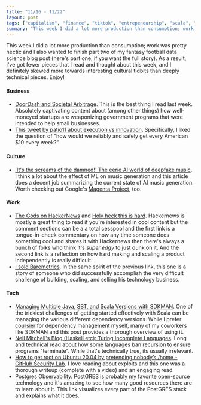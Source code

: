 ```yaml
---
title: "11/16 - 11/22"
layout: post
tags: ["capitalism", "finance", "tiktok", "entrepeneurship", "scala", "haskell", "postgresql", "linux"]
summary: "This week I did a lot more production than consumption; work was pretty hectic and I also wanted to finish part two of my fantasy football data science blog post (here's part one, if you want the full story).  As a result, I've got fewer pieces that I read and thought about this week, and I definitely skewed more towards interesting cultural tidbits than deeply technical pieces.  Enjoy!"
---
```


This week I did a lot more production than consumption; work was pretty hectic and I also wanted to finish part two of my fantasy football data science blog post (here's part one, if you want the full story).  As a result, I've got fewer pieces that I read and thought about this week, and I definitely skewed more towards interesting cultural tidbits than deeply technical pieces.  Enjoy!

#### Business

* [DoorDash and Societal Arbitrage](https://themargins.substack.com/p/doordash-and-societal-arbitrage).  This is the best thing I read last week.  Absolutely captivating content about (among other things) how well-moneyed startups are weaponizing government programs that were intended to help small businesses.
* [This tweet by patio11 about execution vs innovation](https://twitter.com/patio11/status/1328965644528783362?s=20).  Specifically, I liked the question of "how would we reliably and safely get every American $10 every week?"

#### Culture

* ['It's the screams of the damned!' The eerie AI world of deepfake music](https://www.theguardian.com/music/2020/nov/09/deepfake-pop-music-artificial-intelligence-ai-frank-sinatra).  I think a lot about the effect of ML on music generation and this article does a decent job summarizing the current state of AI music generation.  Worth checking out Google's [Magenta Project](https://magenta.tensorflow.org/), too.

#### Work

* [The Gods on HackerNews](https://www.riknieu.com/the-gods-on-hackernews/) and [Holy heck this is hard](https://www.indiehackers.com/post/holy-heck-this-is-hard-8ebe864174).  Hackernews is mostly a great thing to read if you're interested in cool content but the comment sections can be a a total cesspool and the first link is a tongue-in-cheek commentary on how any time someone does something cool and shares it with Hackernews then there's always a bunch of folks who think it's _super edgy_ to just dunk on it.  And the second link is a reflection on how hard making and scaling a product independently is really difficult.  
* [I sold Baremetrics](https://baremetrics.com/blog/i-sold-baremetrics).  In the same spirit of the previous link, this one is a story of someone who did successfully accomplish the very difficult challenge of building, scaling, and selling his technology business.  

#### Tech

* [Managing Multiple Java, SBT, and Scala Versions with SDKMAN](https://mungingdata.com/java/sdkman-multiple-versions-java-sbt-scala/).  One of the trickiest challenges of getting started effectively with Scala can be managing the various different dependency versions.  While I prefer [coursier](https://github.com/coursier/coursier) for dependency management myself, many of my coworkers like SDKMAN and this post provides a thorough overview of using it.  
* [Neil Mitchell's Blog (Haskell etc): Turing Incomplete Languages](https://neilmitchell.blogspot.com/2020/11/turing-incomplete-languages.html).  Long and technical read about how some languages ban recursion to ensure programs "terminate". While that's technically true, its usually irrelevant.
* [How to get root on Ubuntu 20.04 by pretending nobody’s /home - GitHub Security Lab](https://securitylab.github.com/research/Ubuntu-gdm3-accountsservice-LPE).  I love reading about exploits and this one was a thorough writeup (complete with a video) and an engaging read.
* [Postgres Observability](https://pgstats.dev/).  PostGRES is probably my favorite open-source technology and it's amazing to see how many good resources there are to learn about it.  This link visualizes every part of the PostGRES stack and explains what it does.
